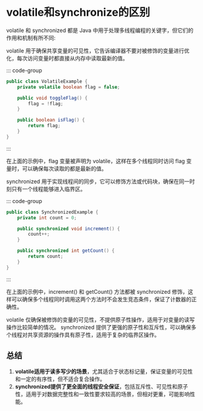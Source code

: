 # volatile和synchronize的区别

volatile 和 synchronized 都是 Java 中用于处理多线程编程的关键字，但它们的作用和机制有所不同:

volatile 用于确保共享变量的可见性，它告诉编译器不要对被修饰的变量进行优化，每次访问变量时都直接从内存中读取最新的值。

::: code-group
``` java
public class VolatileExample {
    private volatile boolean flag = false;

    public void toggleFlag() {
        flag = !flag;
    }

    public boolean isFlag() {
        return flag;
    }
}

```
:::

在上面的示例中，flag 变量被声明为 volatile，这样在多个线程同时访问 flag 变量时，可以确保每次读取的都是最新的值。

synchronized 用于实现线程间的同步，它可以修饰方法或代码块，确保在同一时刻只有一个线程能够进入临界区。

::: code-group
``` java
public class SynchronizedExample {
    private int count = 0;

    public synchronized void increment() {
        count++;
    }

    public synchronized int getCount() {
        return count;
    }
}

```
:::

在上面的示例中，increment() 和 getCount() 方法都被 synchronized 修饰，这样可以确保多个线程同时调用这两个方法时不会发生竞态条件，保证了计数器的正确性。

volatile 仅确保被修饰的变量的可见性，不提供原子性操作，适用于对变量的读写操作比较简单的情况。
synchronized 提供了更强的原子性和互斥性，可以确保多个线程对共享资源的操作具有原子性，适用于复杂的临界区操作。

## 总结
1. **volatile适用于读多写少的场景**，尤其适合于状态标记量，保证变量的可见性和一定的有序性，但不适合复合操作。
2. **synchronized提供了更全面的线程安全保证**，包括互斥性、可见性和原子性，适用于对数据完整性和一致性要求较高的场景，但相对更重，可能影响性能。